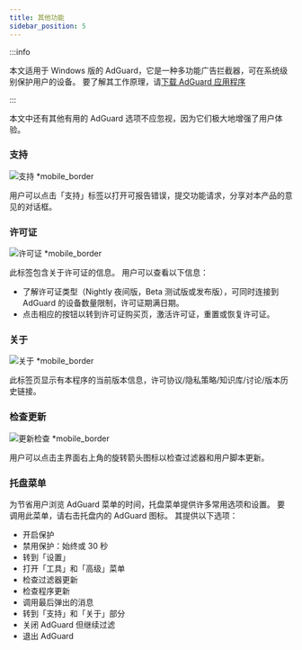 ```yaml
---
title: 其他功能
sidebar_position: 5
---
```


:::info

本文适用于 Windows 版的 AdGuard，它是一种多功能广告拦截器，可在系统级别保护用户的设备。 要了解其工作原理，请[下载 AdGuard 应用程序](https://agrd.io/download-kb-adblock)

:::

本文中还有其他有用的 AdGuard 选项不应忽视，因为它们极大地增强了用户体验。

### 支持

![支持 \*mobile\_border](https://cdn.adtidy.org/content/kb/ad_blocker/windows/overview/support.png)

用户可以点击「支持」标签以打开可报告错误，提交功能请求，分享对本产品的意见的对话框。

### 许可证

![许可证 \*mobile\_border](https://cdn.adtidy.org/content/kb/ad_blocker/windows/overview/license.png)

此标签包含关于许可证的信息。 用户可以查看以下信息：

- 了解许可证类型（Nightly 夜间版，Beta 测试版或发布版），可同时连接到 AdGuard 的设备数量限制，许可证期满日期。
- 点击相应的按钮以转到许可证购买页，激活许可证，重置或恢复许可证。

### 关于

![关于 \*mobile\_border](https://cdn.adtidy.org/content/kb/ad_blocker/windows/overview/about.png)

此标签页显示有本程序的当前版本信息，许可协议/隐私策略/知识库/讨论/版本历史链接。

### 检查更新

![更新检查 \*mobile\_border](https://cdn.adtidy.org/content/kb/ad_blocker/windows/overview/check-updates.png)

用户可以点击主界面右上角的旋转箭头图标以检查过滤器和用户脚本更新。

### 托盘菜单

为节省用户浏览 AdGuard 菜单的时间，托盘菜单提供许多常用选项和设置。 要调用此菜单，请右击托盘内的 AdGuard 图标。 其提供以下选项：

- 开启保护
- 禁用保护：始终或 30 秒
- 转到「设置」
- 打开「工具」和「高级」菜单
- 检查过滤器更新
- 检查程序更新
- 调用最后弹出的消息
- 转到「支持」和「关于」部分
- 关闭 AdGuard 但继续过滤
- 退出 AdGuard
